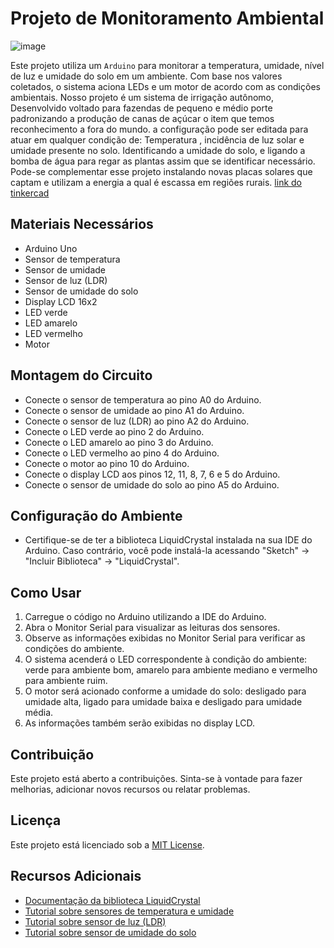 # Projeto de Monitoramento Ambiental

![image](https://github.com/Pontessxx/Arduino-HEIZ/assets/126187491/08413365-8481-4565-a545-8f946a448ebd)

Este projeto utiliza um `Arduino` para monitorar a temperatura, umidade, nível de luz e umidade do solo em um ambiente. Com base nos valores coletados, o sistema aciona LEDs e um motor de acordo com as condições ambientais.
Nosso projeto é um sistema de irrigação autônomo, Desenvolvido voltado para fazendas de pequeno e médio porte padronizando a produção de canas de açúcar o item que temos reconhecimento a fora do mundo. a configuração pode ser   editada para atuar em qualquer condição de: Temperatura , incidência de luz solar e umidade presente no solo. Identificando a umidade do solo, e ligando a bomba de água para regar as plantas assim que se identificar necessário. Pode-se complementar esse projeto instalando novas placas solares que captam e utilizam a energia a qual é escassa em regiões rurais.
[link do tinkercad](https://www.tinkercad.com/things/jF4wiORb41d?sharecode=nk5zQd-8BtCSaRzSzX4gIj9It6Q3VhzU6KKkw0ai6EU)
## Materiais Necessários

- Arduino Uno
- Sensor de temperatura
- Sensor de umidade
- Sensor de luz (LDR)
- Sensor de umidade do solo
- Display LCD 16x2
- LED verde
- LED amarelo
- LED vermelho
- Motor

## Montagem do Circuito

- Conecte o sensor de temperatura ao pino A0 do Arduino.
- Conecte o sensor de umidade ao pino A1 do Arduino.
- Conecte o sensor de luz (LDR) ao pino A2 do Arduino.
- Conecte o LED verde ao pino 2 do Arduino.
- Conecte o LED amarelo ao pino 3 do Arduino.
- Conecte o LED vermelho ao pino 4 do Arduino.
- Conecte o motor ao pino 10 do Arduino.
- Conecte o display LCD aos pinos 12, 11, 8, 7, 6 e 5 do Arduino.
- Conecte o sensor de umidade do solo ao pino A5 do Arduino.

## Configuração do Ambiente

- Certifique-se de ter a biblioteca LiquidCrystal instalada na sua IDE do Arduino. Caso contrário, você pode instalá-la acessando "Sketch" -> "Incluir Biblioteca" -> "LiquidCrystal".

## Como Usar

1. Carregue o código no Arduino utilizando a IDE do Arduino.
2. Abra o Monitor Serial para visualizar as leituras dos sensores.
3. Observe as informações exibidas no Monitor Serial para verificar as condições do ambiente.
4. O sistema acenderá o LED correspondente à condição do ambiente: verde para ambiente bom, amarelo para ambiente mediano e vermelho para ambiente ruim.
5. O motor será acionado conforme a umidade do solo: desligado para umidade alta, ligado para umidade baixa e desligado para umidade média.
6. As informações também serão exibidas no display LCD.

## Contribuição

Este projeto está aberto a contribuições. Sinta-se à vontade para fazer melhorias, adicionar novos recursos ou relatar problemas.

## Licença

Este projeto está licenciado sob a [MIT License](https://opensource.org/licenses/MIT).

## Recursos Adicionais

- [Documentação da biblioteca LiquidCrystal](https://www.arduino.cc/en/Reference/LiquidCrystal)
- [Tutorial sobre sensores de temperatura e umidade](https://www.arduino.cc/en/Tutorial/TempAndHumiSensor)
- [Tutorial sobre sensor de luz (LDR)](https://www.arduino.cc/en/Tutorial/LightSensor)
- [Tutorial sobre sensor de umidade do solo](https://www.arduino.cc/en/Tutorial/CapacitiveSensor)
